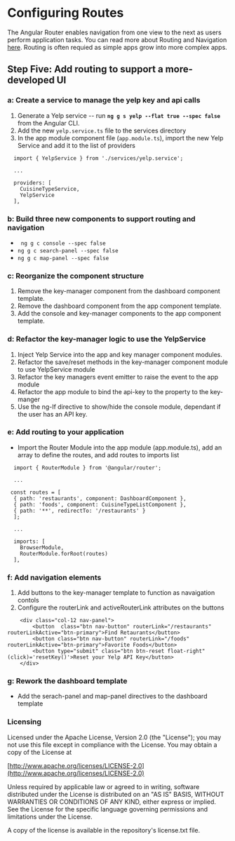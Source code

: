 # Configuring Routes
The Angular Router enables navigation from one view to the next as users perform application tasks. You can read more about Routing and Navigation [here](https://angular.io/guide/router). Routing is often requied as simple apps grow into more complex apps. 

## Step Five: Add routing to support a more-developed UI

### a: Create a service to manage the yelp key and api calls
1. Generate a Yelp service -- run **``` ng g s yelp --flat true --spec false ```** from the Angular CLI.
2. Add the new ```yelp.service.ts``` file to the services directory
3. In the app module component file (```app.module.ts```), import the new Yelp Service and add it to the list of providers

```
  import { YelpService } from './services/yelp.service';

  ...

  providers: [
    CuisineTypeService,
    YelpService
  ],
```

### b: Build three new components to support routing and navigation
* ``` ng g c console --spec false```  
* ``` ng g c search-panel --spec false ```  
* ``` ng g c map-panel --spec false ```  

### c: Reorganize the component structure
1. Remove the key-manager component from the dashboard component template.
2. Remove the dashboard component from the app component template.
3. Add the console and key-manager components to the app component template.

### d: Refactor the key-manager logic to use the YelpService 
1. Inject Yelp Service into the app and key manager component modules.
2. Refactor the save/reset methods in the key-manager component module to use YelpService module
3. Refactor the key managers event emitter to raise the event to the app module
4. Refactor the app module to bind the api-key to the property to the key-manger
5. Use the ng-If directive to show/hide the console module, dependant if the user has an API key.

### e: Add routing to your application
* Import the Router Module into the app module (app.module.ts), add an array to define the routes, and add routes to imports list
```
  import { RouterModule } from '@angular/router';

  ...

 const routes = [
  { path: 'restaurants', component: DashboardComponent },
  { path: 'foods', component: CuisineTypeListComponent },
  { path: '**', redirectTo: '/restaurants' }
  ];

  ...

  imports: [
    BrowserModule,
    RouterModule.forRoot(routes)
  ],
```

### f: Add navigation elements

1. Add buttons to the key-manager template to function as navaigation contols
2. Configure the routerLink and activeRouterLink attributes on the buttons

```
    <div class="col-12 nav-panel">
        <button  class="btn nav-button" routerLink="/restaurants"  routerLinkActive="btn-primary">Find Retaurants</button>
        <button class="btn nav-button" routerLink="/foods"  routerLinkActive="btn-primary">Favorite Foods</button>
        <button type="submit" class="btn btn-reset float-right" (click)='resetKey()'>Reset your Yelp API Key</button>
    </div>
```    

### g: Rework the dashboard template
* Add the serach-panel and map-panel directives to the dashboard template

### Licensing

Licensed under the Apache License, Version 2.0 (the "License"); you may not use this file except in compliance with the License. You may obtain a copy of the License at

[http://www.apache.org/licenses/LICENSE-2.0](http://www.apache.org/licenses/LICENSE-2.0)

Unless required by applicable law or agreed to in writing, software distributed under the License is distributed on an "AS IS" BASIS, WITHOUT WARRANTIES OR CONDITIONS OF ANY KIND, either express or implied. See the License for the specific language governing permissions and limitations under the License.

A copy of the license is available in the repository's license.txt file.
